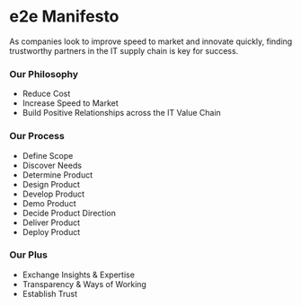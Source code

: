 # e2e Manifesto
As companies look to improve speed to market and innovate quickly, finding trustworthy partners in the IT supply chain is key for success.
### Our Philosophy 
- Reduce Cost
- Increase Speed to Market
- Build Positive Relationships across the IT Value Chain
### Our Process 
- Define Scope
- Discover Needs
- Determine Product
- Design Product
- Develop Product
- Demo Product
- Decide Product Direction
- Deliver Product
- Deploy Product
### Our Plus
- Exchange Insights & Expertise
- Transparency & Ways of Working   
- Establish Trust
